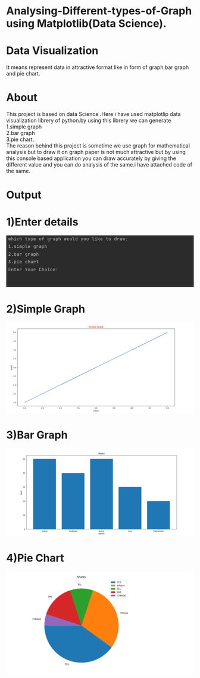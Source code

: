 # Analysing-Different-types-of-Graph using Matplotlib(Data Science).
# Data Visualization 
It means represent data in attractive format like in form of graph,bar graph and pie chart.
# About
This project is based on data Science .Here i have  used matplotlip data visualization librery of python.by using this librery we can generate <br />
1.simple graph <br />
2.bar graph <br />
3.pie chart. <br />
The reason behind this project is sometime we use graph for mathematical analysis but to draw it on graph paper is not much attractive but by using this console based application you can draw accurately by giving the different value and you can do analysis of the same.i have attached code of the same.

# Output

# 1)Enter details 

<img src="https://github.com/Omkar4141/Generate-Different-types-of-Graph/blob/main/1.png">

# 2)Simple Graph

<img src="https://github.com/Omkar4141/Generate-Different-types-of-Graph/blob/main/2.png">

# 3)Bar Graph

<img src="https://github.com/Omkar4141/Generate-Different-types-of-Graph/blob/main/3.png">

# 4)Pie Chart

<img src="https://github.com/Omkar4141/Generate-Different-types-of-Graph/blob/main/4.png">
